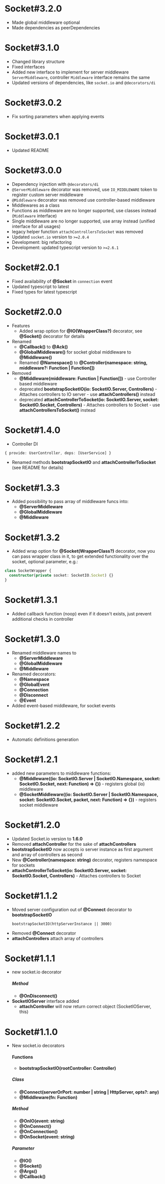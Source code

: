 # Socket#3.2.0
* Made global middleware optional
* Made dependencies as peerDependencies

# Socket#3.1.0
* Changed library structure
* Fixed interfaces
* Added new interface to implement for server middleware `ServerMiddleware`, controller `Middleware` interface remains the same
* Updated versions of dependencies, like `socket.io` and `@decorators/di`

# Socket#3.0.2
* Fix sorting parameters when applying events

# Socket#3.0.1
* Updated README

# Socket#3.0.0
* Dependency injection with `@decorators/di`
* `@ServerMiddleware` decorator was removed, use `IO_MIDDLEWARE` token to register custom server middleware
* `@Middleware` decorator was removed use controller-based middleware
* Middlewares as a class
* Functions as middleware are no longer supported, use classes instead (`Middleware` interface)
* Single middleware are no longer supported, use array instead (unified interface for all usages)
* legacy helper function `attachControllersToSocket` was removed
* Updated `socket.io` version to `>=2.0.4`
* Development: big refactoring
* Development: updated typescript version to `>=2.6.1`

# Socket#2.0.1
* Fixed availability of **@Socket** in `connection` event
* Updated typescript to latest
* Fixed types for latest typescript

# Socket#2.0.0
* Features
  * Added wrap option for **@IO(WrapperClass?)** decorator, see **@Socket()** decorator for details
* Renamed
  * **@Callback()** to **@Ack()**
  * **@GlobalMiddleware()** for socket global middleware to **@Middleware()**
  * Renamed **@Namespace()** to **@Controller(namespace: string, middleware?: Function | Function[])**
* Removed
  * **@Middleware(middleware: Function | Function[])** - use Controller based middleware
  * deprecated **bootstrapSocketIO(io: SocketIO.Server, Controllers)** -  Attaches controllers to IO server - use **attachControllers()** instead
  * deprecated **attachControllerToSocket(io: SocketIO.Server, socket: SocketIO.Socket, Controllers)** -  Attaches controllers to Socket - use **attachControllersToSocket()** instead

# Socket#1.4.0
* Controller DI
```typescript
{ provide: UserController, deps: [UserService] }
```
* Renamed methods **bootstrapSocketIO** and **attachControllerToSocket** (see README for details)

# Socket#1.3.3
* Added possibility to pass array of middleware funcs into:
   * **@ServerMiddleware**
   * **@GlobalMiddleware**
   * **@Middleware**

# Socket#1.3.2
* Added wrap option for **@Socket(WrapperClass?)** decorator, now you can pass wrapper class in it, to get extended functionality over the socket, optional parameter, e.g.:
```typescript
class SocketWrapper {
  constructor(private socket: SocketIO.Socket) {}
}
```

# Socket#1.3.1
* Added callback function (noop) even if it doesn't exists, just prevent additional checks in controller

# Socket#1.3.0
* Renamed middleware names to
   * **@ServerMiddleware**
   * **@GlobalMiddleware**
   * **@Middleware**
* Renamed decorators:
   * **@Namespace**
   * **@GlobalEvent**
   * **@Connection**
   * **@Disconnect**
   * **@Event**
* Added event-based middleware, for socket events

# Socket#1.2.2
* Automatic definitions generation

# Socket#1.2.1
* added new parameters to middleware functions:
  * **@Middleware((io: SocketIO.Server | SocketIO.Namespace, socket: SocketIO.Socket, next: Function) => {})** - registers global (io) middleware
  * **@SocketMiddleware((io: SocketIO.Server | SocketIO.Namespace, socket: SocketIO.Socket, packet, next: Function) => {})** - registers socket middleware

# Socket#1.2.0
* Updated Socket.io version to **1.6.0**
* Removed **attachController** for the sake of **attachControllers**
* **bootstrapSocketIO** now accepts io server instance as first argument and array of controllers as second
* New **@Controller(namespace: string)** decorator, registers namespace for sockets
* **attachControllerToSocket(io: SocketIO.Server, socket: SocketIO.Socket, Controllers)** -  Attaches controllers to Socket

# Socket#1.1.2
* Moved server configuration out of **@Connect** decorator to **bootstrapSocketIO**
  ```
  bootstrapSocketIO(httpServerInstance || 3000)
  ```
* Removed  **@Connect** decorator
* **attachControllers** attach array of controllers

# Socket#1.1.1
* new socket.io decorator
  ##### Method
    * **@OnDisconnect()**
* **SocketIOServer** interface added
  * **attachController** will now return correct object (SocketIOServer, this)

# Socket#1.1.0
* New socket.io decorators
  #### Functions
  * **bootstrapSocketIO(rootController: Controller)**
  ##### Class
  * **@Connect(serverOrPort: number | string | HttpServer, opts?: any)**
  * **@Middleware(fn: Function)**
  ##### Method
  * **@OnIO(event: string)**
  * **@OnConnect()**
  * **@OnConnection()**
  * **@OnSocket(event: string)**
  ##### Parameter
  * **@IO()**
  * **@Socket()**
  * **@Args()**
  * **@Callback()**
